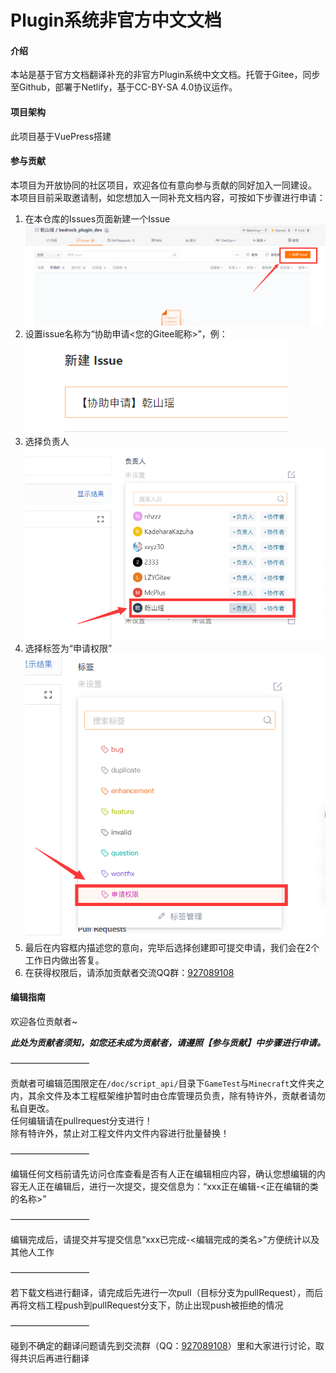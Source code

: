 # Plugin系统非官方中文文档

#### 介绍
本站是基于官方文档翻译补充的非官方Plugin系统中文文档。托管于Gitee，同步至Github，部署于Netlify，基于CC-BY-SA 4.0协议运作。

#### 项目架构
此项目基于VuePress搭建


#### 参与贡献

本项目为开放协同的社区项目，欢迎各位有意向参与贡献的同好加入一同建设。
本项目目前采取邀请制，如您想加入一同补充文档内容，可按如下步骤进行申请：
1.  在本仓库的Issues页面新建一个Issue
![new_issue](/docs/images/join_us/new_issue.png)
2.  设置issue名称为“协助申请<您的Gitee昵称>”，例：
![issue_name](/docs/images/join_us/issue_name.png)
3.  选择负责人
![choose_principal](/docs/images/join_us/choose_principal.png)
4.  选择标签为“申请权限”
![choose_tag](/docs/images/join_us/choose_tag.png)
5.  最后在内容框内描述您的意向，完毕后选择创建即可提交申请，我们会在2个工作日内做出答复。
6.  在获得权限后，请添加贡献者交流QQ群：[927089108](https://jq.qq.com/?_wv=1027&k=PM69D54F)
#### 编辑指南

欢迎各位贡献者~

***此处为贡献者须知，如您还未成为贡献者，请遵照【参与贡献】中步骤进行申请。***

—————————

贡献者可编辑范围限定在`/doc/script_api/`目录下`GameTest`与`Minecraft`文件夹之内，其余文件及本工程框架维护暂时由仓库管理员负责，除有特许外，贡献者请勿私自更改。  
任何编辑请在pullrequest分支进行！  
除有特许外，禁止对工程文件内文件内容进行批量替换！

—————————

编辑任何文档前请先访问仓库查看是否有人正在编辑相应内容，确认您想编辑的内容无人正在编辑后，进行一次提交，提交信息为：“xxx正在编辑-<正在编辑的类的名称>”

—————————

编辑完成后，请提交并写提交信息“xxx已完成-<编辑完成的类名>”方便统计以及其他人工作

—————————

若下载文档进行翻译，请完成后先进行一次pull（目标分支为pullRequest），而后再将文档工程push到pullRequest分支下，防止出现push被拒绝的情况

—————————

碰到不确定的翻译问题请先到交流群（QQ：[927089108](https://jq.qq.com/?_wv=1027&k=PM69D54F)）里和大家进行讨论，取得共识后再进行翻译
